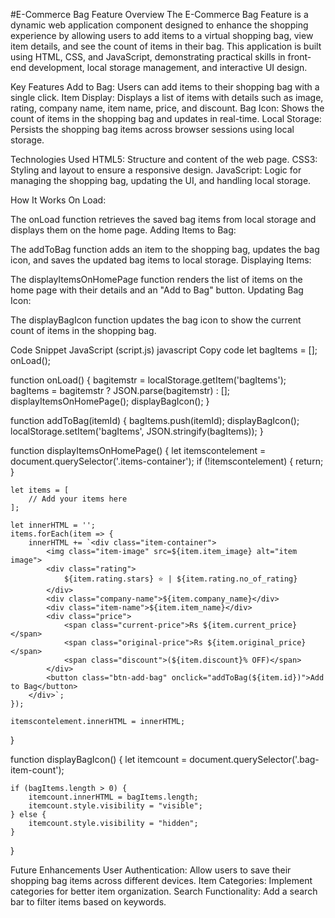 #E-Commerce Bag Feature
Overview
The E-Commerce Bag Feature is a dynamic web application component designed to enhance the shopping experience by allowing users to add items to a virtual shopping bag, view item details, and see the count of items in their bag. This application is built using HTML, CSS, and JavaScript, demonstrating practical skills in front-end development, local storage management, and interactive UI design.

Key Features
Add to Bag: Users can add items to their shopping bag with a single click.
Item Display: Displays a list of items with details such as image, rating, company name, item name, price, and discount.
Bag Icon: Shows the count of items in the shopping bag and updates in real-time.
Local Storage: Persists the shopping bag items across browser sessions using local storage.

Technologies Used
HTML5: Structure and content of the web page.
CSS3: Styling and layout to ensure a responsive design.
JavaScript: Logic for managing the shopping bag, updating the UI, and handling local storage.

How It Works
On Load:

The onLoad function retrieves the saved bag items from local storage and displays them on the home page.
Adding Items to Bag:

The addToBag function adds an item to the shopping bag, updates the bag icon, and saves the updated bag items to local storage.
Displaying Items:

The displayItemsOnHomePage function renders the list of items on the home page with their details and an "Add to Bag" button.
Updating Bag Icon:

The displayBagIcon function updates the bag icon to show the current count of items in the shopping bag.


Code Snippet
JavaScript (script.js)
javascript
Copy code
let bagItems = [];
onLoad();

function onLoad() {
    bagitemstr = localStorage.getItem('bagItems');
    bagItems = bagitemstr ? JSON.parse(bagitemstr) : [];
    displayItemsOnHomePage();
    displayBagIcon();
}

function addToBag(itemId) {
    bagItems.push(itemId);
    displayBagIcon();
    localStorage.setItem('bagItems', JSON.stringify(bagItems));
}

function displayItemsOnHomePage() {
    let itemscontelement = document.querySelector('.items-container');
    if (!itemscontelement) { return; }
        
    let items = [
        // Add your items here
    ];

    let innerHTML = '';
    items.forEach(item => {
        innerHTML += `<div class="item-container">
            <img class="item-image" src=${item.item_image} alt="item image">
            <div class="rating">
                ${item.rating.stars} ⭐ | ${item.rating.no_of_rating}
            </div>
            <div class="company-name">${item.company_name}</div>
            <div class="item-name">${item.item_name}</div>
            <div class="price">
                <span class="current-price">Rs ${item.current_price}</span>
                <span class="original-price">Rs ${item.original_price}</span>
                <span class="discount">(${item.discount}% OFF)</span>
            </div>
            <button class="btn-add-bag" onclick="addToBag(${item.id})">Add to Bag</button>
        </div>`;
    });
    
    itemscontelement.innerHTML = innerHTML;
}

function displayBagIcon() {
    let itemcount = document.querySelector('.bag-item-count');
    
    if (bagItems.length > 0) {
        itemcount.innerHTML = bagItems.length;
        itemcount.style.visibility = "visible";
    } else {
        itemcount.style.visibility = "hidden";
    }
}

Future Enhancements
User Authentication: Allow users to save their shopping bag items across different devices.
Item Categories: Implement categories for better item organization.
Search Functionality: Add a search bar to filter items based on keywords.
